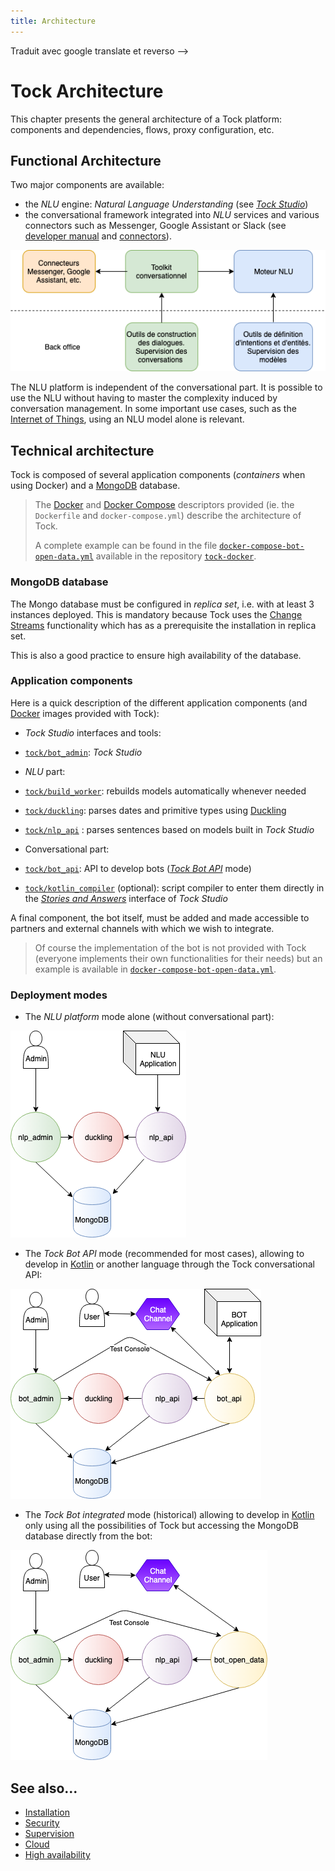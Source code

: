 ```yaml
---
title: Architecture
---
```



<!-->Traduit avec google translate et reverso -->


# Tock Architecture

This chapter presents the general architecture of a Tock platform: components and dependencies,
flows, proxy configuration, etc.

## Functional Architecture

Two major components are available:

* the _NLU_ engine: _Natural Language Understanding_ (see [_Tock Studio_](../user/studio.md))
* the conversational framework integrated into _NLU_ services and various connectors such as
Messenger, Google Assistant or Slack (see [developer manual](../dev/modes.md) and [connectors](../user/guides/canaux.md)).

![Tock diagram](../img/tock.png "The different components of Tock")

The NLU platform is independent of the conversational part. It is possible to use the NLU without having to
master the complexity induced by conversation management. In some important use cases, such as the [Internet of Things](https://fr.wikipedia.org/wiki/Internet_des_objets),
using an NLU model alone is relevant.

## Technical architecture

Tock is composed of several application components (_containers_ when using Docker)
and a [MongoDB](https://www.mongodb.com) database.

> The [Docker](https://www.docker.com/) and [Docker Compose](https://docs.docker.com/compose/) descriptors provided
(ie. the `Dockerfile` and `docker-compose.yml`) describe the architecture of Tock.
>
>A complete example can be found in the file [`docker-compose-bot-open-data.yml`](https://github.com/theopenconversationkit/tock-docker/blob/master/docker-compose-bot-open-data.yml)
>available in the repository [`tock-docker`](https://github.com/theopenconversationkit/tock-docker).

### MongoDB database

The Mongo database must be configured in _replica set_, i.e. with at least 3 instances deployed.
This is mandatory because Tock uses the [Change Streams](https://docs.mongodb.com/manual/changeStreams/)
functionality which has as a prerequisite the installation in replica set.

This is also a good practice to ensure high availability of the database.

### Application components

Here is a quick description of the different application components (and [Docker](https://www.docker.com/) images provided
with Tock):

* _Tock Studio_ interfaces and tools:
* [`tock/bot_admin`](https://hub.docker.com/r/tock/bot_admin): _Tock Studio_

* _NLU_ part:
* [`tock/build_worker`](https://hub.docker.com/r/tock/build_worker): rebuilds models automatically whenever needed
* [`tock/duckling`](https://hub.docker.com/r/tock/duckling): parses dates and primitive types using [Duckling](https://duckling.wit.ai)
* [`tock/nlp_api`](https://hub.docker.com/r/tock/nlp_api) : parses sentences based on models
built in _Tock Studio_

* Conversational part:
* [`tock/bot_api`](https://hub.docker.com/r/tock/bot_api): API to develop bots ([_Tock Bot API_](../dev/bot-api.md) mode)
* [`tock/kotlin_compiler`](https://hub.docker.com/r/tock/kotlin_compiler) (optional): script compiler to enter them directly in the [_Stories and Answers_](../user/studio/stories-and-answers.md) interface of _Tock Studio_

A final component, the bot itself, must be added and made accessible to partners and external channels with which
we wish to integrate.

> Of course the implementation of the bot is not provided with Tock (everyone implements their own functionalities for their needs)
>but an example is available in
[`docker-compose-bot-open-data.yml`](https://github.com/theopenconversationkit/tock-docker/blob/master/docker-compose-bot-open-data.yml).

### Deployment modes

- The _NLU platform_ mode alone (without conversational part):

![NLU schema](../img/nlp_api.png "NLU schema")

- The _Tock Bot API_ mode (recommended for most cases), allowing to develop in [Kotlin](https://kotlinlang.org/)
or another language through the Tock conversational API:

![BOT API](../img/bot_api.png "BOT API")

- The _Tock Bot integrated_ mode (historical) allowing to develop in [Kotlin](https://kotlinlang.org/) only
using all the possibilities of Tock but accessing the MongoDB database directly from the bot:

![Bot TOCK](../img/bot_open_data.png "Bot Tock")

## See also...

* [Installation](../admin/installation.md)
* [Security](../../admin/security.md)
* [Supervision](../admin/supervision.md)
* [Cloud](../../admin/cloud.md)
* [High availability](../admin/availability.md)